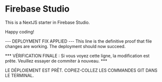 # Firebase Studio

This is a NextJS starter in Firebase Studio.

Happy coding!

--- DEPLOYMENT FIX APPLIED ---
This line is the definitive proof that file changes are working. The deployment should now succeed.

*** VÉRIFICATION FINALE : Si vous voyez cette ligne, la modification est prête. Veuillez essayer de commiter à nouveau. ***

LE DÉPLOIEMENT EST PRÊT. COPIEZ-COLLEZ LES COMMANDES GIT DANS LE TERMINAL.
